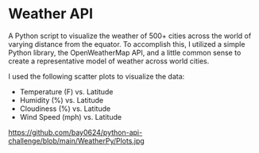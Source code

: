 # Weather API
A Python script to visualize the weather of 500+ cities across the world of varying distance from the equator. To accomplish this, I utilized a simple Python library, the OpenWeatherMap API, and a little common sense to create a representative model of weather across world cities.

I used the following scatter plots to visualize the data:
 - Temperature (F) vs. Latitude
 - Humidity (%) vs. Latitude
 - Cloudiness (%) vs. Latitude
 - Wind Speed (mph) vs. Latitude

https://github.com/bay0624/python-api-challenge/blob/main/WeatherPy/Plots.jpg
